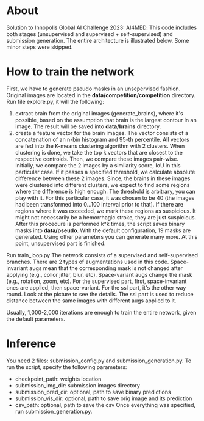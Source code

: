 # About
Solution to Innopolis Global AI Challenge 2023: AI4MED.
This code includes both stages (unsupervised and supervised + self-supervised) and submission generation.
The entire architecture is illustrated below. Some minor steps were skipped.

# How to train the network
First, we have to generate pseudo masks in an unsepervised fashion. 
Original images are located in the **data/competition/competition** directory. 
Run file explore.py, it will the following:
1) extract brain from the original images (generate_brains), where it's possible, based on the assumption that brain is the largest contour
in an image. The result will be saved into **data/brains** directory.
2) create a feature vector for the brain images. The vector consists of a concatenation of an n-bin histogram and 95-th percentile.
All vectors are fed into the K-means clustering algorithm with 2 clusters. When clustering is done, we take the top k vectors
that are closest to the respective centroids. Then, we compare these images pair-wise.
Initially, we compare the 2 images by a similarity score, IoU in this particular case. If it passes a specified threshold,
we calculate absolute difference between these 2 images. Since, the brains in these images were clustered into different
clusters, we expect to find some regions where the difference is high enough. The threshold is arbitrary, you can play with it.
For this particular case, it was chosen to be 40 (the images had been transformed into 0...100 interval prior to that). If there are regions where it was exceeded, we mark these regions as suspicious.
It might not necessarily be a hemorrhagic stroke, they are just suspicious.
After this procedure is performed k*k times, the script saves binary masks into **data/pseudo**.
With the default configuration, 19 masks are generated. Using other parameters you can generate many more. At this point, unsupervised part is finished.

Run train_loop.py
The network consists of a supervised and self-supervised branches. There are 2 types of augmentations used in this code.
Space-invariant augs mean that the corresponding mask is not changed after applying (e.g., collor jitter, blur, etc).
Space-variant augs change the mask (e.g., rotation, zoom, etc). 
For the supervised part, first, space-invariant ones are applied, then space-variant. 
For the ssl part, it's the other way round.
Look at the picture to see the details. The ssl part is used to reduce distance between the same images with different 
augs applied to it.

Usually, 1,000-2,000 iterations are enough to train the entire network, given the default parameters.

# Inference
You need 2 files: submission_config.py and submission_generation.py. To run the script, specify the following parameters:
- checkpoint_path: weights location
- submission_img_dir: submission images directory 
- submission_pred_dir: optional, path to save binary predictions
- submission_vis_dir: optional, path to save orig image and its prediction
- csv_path: optional, path to save the csv
Once everything was specified, run submission_generation.py.